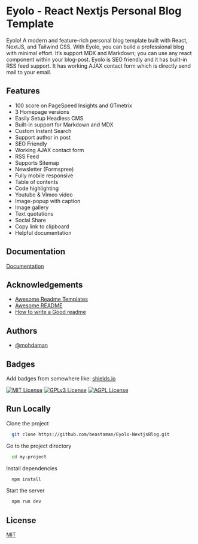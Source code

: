 
# Eyolo - React Nextjs Personal Blog Template


Eyolo! A modern and feature-rich personal blog template built with React, NextJS, and Tailwind CSS. With Eyolo, you can build a professional blog with minimal effort. It’s support MDX and Markdown; you can use any react component within your blog-post. Eyolo is SEO friendly and it has built-in RSS feed support. It has working AJAX contact form which is directly send mail to your email.


## Features

- 100 score on PageSpeed Insights and GTmetrix
- 3 Homepage versions
- Easily Setup Headless CMS
- Built-in support for Markdown and MDX
- Custom Instant Search
- Support author in post
- SEO Friendly
- Working AJAX contact form
- RSS Feed
- Supports Sitemap
- Newsletter (Formspree)
- Fully mobile responsive
- Table of contents
- Code highlighting
- Youtube & Vimeo video
- Image-popup with caption
- Image gallery
- Text quotations
- Social Share
- Copy link to clipboard
- Helpful documentation



## Documentation

[Documentation](https://linktodocumentation)


## Acknowledgements

 - [Awesome Readme Templates](https://awesomeopensource.com/project/elangosundar/awesome-README-templates)
 - [Awesome README](https://github.com/matiassingers/awesome-readme)
 - [How to write a Good readme](https://bulldogjob.com/news/449-how-to-write-a-good-readme-for-your-github-project)


## Authors

- [@mohdaman](https://www.github.com/bestaman)


## Badges

Add badges from somewhere like: [shields.io](https://shields.io/)

[![MIT License](https://img.shields.io/badge/License-MIT-green.svg)](https://choosealicense.com/licenses/mit/)
[![GPLv3 License](https://img.shields.io/badge/License-GPL%20v3-yellow.svg)](https://opensource.org/licenses/)
[![AGPL License](https://img.shields.io/badge/license-AGPL-blue.svg)](http://www.gnu.org/licenses/agpl-3.0)


## Run Locally

Clone the project

```bash
  git clone https://github.com/beastaman/Eyolo-NextjsBlog.git
```

Go to the project directory

```bash
  cd my-project
```

Install dependencies

```bash
  npm install
```

Start the server

```bash
  npm run dev
```


## License

[MIT](https://choosealicense.com/licenses/mit/)

